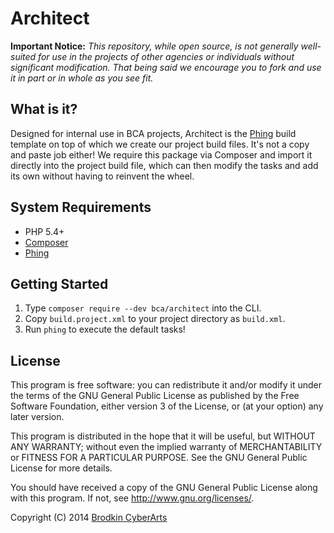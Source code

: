 # Architect

**Important Notice:** *This repository, while open source, is not generally well-suited for use in
the projects of other agencies or individuals without significant modification.
That being said we encourage you to fork and use it in part or in whole as you
see fit.*

## What is it?

Designed for internal use in BCA projects, Architect is the 
[Phing](http://phing.info/) build template on top of which we create our project
build files. It's not a copy and paste job either! We require this package via 
Composer and import it directly into the project build file, which can then 
modify the tasks and add its own without having to reinvent the wheel.

## System Requirements

  - PHP 5.4+
  - [Composer](http://getcomposer.org)
  - [Phing](http://phing.info/)

## Getting Started

1. Type `composer require --dev bca/architect` into the CLI.
2. Copy `build.project.xml` to your project directory as `build.xml`.
3. Run `phing` to execute the default tasks!

## License

This program is free software: you can redistribute it and/or modify it under 
the terms of the GNU General Public License as published by the Free Software 
Foundation, either version 3 of the License, or (at your option) any later 
version.

This program is distributed in the hope that it will be useful, but WITHOUT ANY 
WARRANTY; without even the implied warranty of MERCHANTABILITY or FITNESS FOR A 
PARTICULAR PURPOSE. See the GNU General Public License for more details.

You should have received a copy of the GNU General Public License along with 
this program. If not, see <http://www.gnu.org/licenses/>.


Copyright (C) 2014 [Brodkin CyberArts](http://brodkinca.com/)